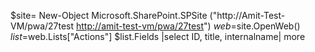 [system.reflection.assembly]::loadwithpartialname("microsoft.sharepoint")
$site= New-Object Microsoft.SharePoint.SPSite ("http://Amit-Test-VM/pwa/27test <http://amit-test-vm/pwa/27test>")
$web=$site.OpenWeb()
$list=$web.Lists["Actions"]
$list.Fields |select ID, title, internalname| more
